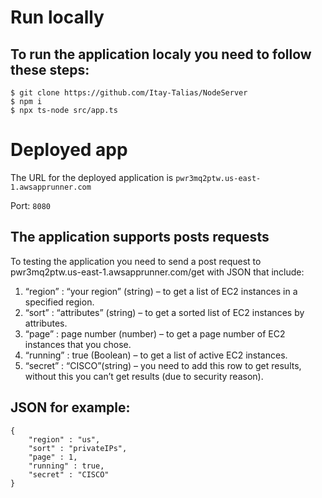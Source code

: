 # Run locally
## To run the application localy you need to follow these steps:
```
$ git clone https://github.com/Itay-Talias/NodeServer
$ npm i
$ npx ts-node src/app.ts
```
# Deployed app
The URL for the deployed application is `pwr3mq2ptw.us-east-1.awsapprunner.com`

Port: `8080`
 
## The application supports posts requests
To testing the application you need to send a post request to pwr3mq2ptw.us-east-1.awsapprunner.com/get with JSON that include:
1.	“region” : “your region” (string) – to get a list of EC2 instances in a specified region.
2.	“sort” : “attributes” (string) – to get a sorted list of  EC2 instances by attributes.
3.	“page” : page number (number) – to get a page number of  EC2 instances that you chose.
4.	“running” : true (Boolean) – to get a list of active EC2 instances.
5.	“secret” : “CISCO”(string) – you need to add this row to get results, without this you can’t get results (due to security reason).
 
## JSON for example:
```
{
    "region" : "us",
    "sort" : "privateIPs",
    "page" : 1,
    "running" : true,
    "secret" : "CISCO"
}
```
